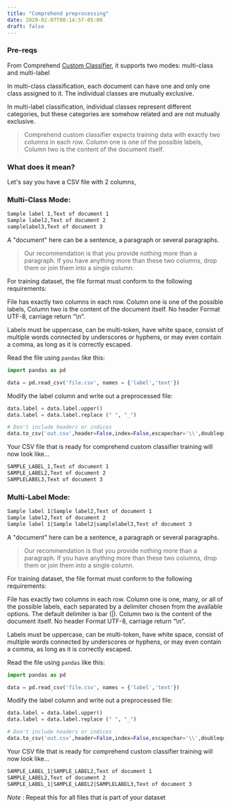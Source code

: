 ```yaml
---
title: "Comprehend preprocessing"
date: 2020-02-07T00:14:57-05:00
draft: false
---
```


### Pre-reqs
From Comprehend [Custom Classifier](https://docs.aws.amazon.com/comprehend/latest/dg/how-document-classification-training.html), it supports two modes: multi-class and multi-label

In multi-class classification, each document can have one and only one class assigned to it. The individual classes are mutually exclusive.

In multi-label classification, individual classes represent different categories, but these categories are somehow related and are not mutually exclusive.

>Comprehend custom classifier expects training data with exactly two columns in each row. Column one is one of the possible labels, Column two is the content of the document itself.

### What does it mean?

Let's say you have a CSV file with 2 columns,


### Multi-Class Mode:

```html
Sample label 1,Text of document 1
Sample label2,Text of document 2
samplelabel3,Text of document 3
```

A "document" here can be a sentence, a paragraph or several paragraphs.

> Our recommendation is that you provide nothing more than a paragraph. If you have anything more than these two columns, drop them or join them into a single column.

For training dataset, the file format must conform to the following requirements:

  File has exactly two columns in each row. Column one is one of the possible labels, Column two is the content of the document itself.
  No header
  Format UTF-8, carriage return “\n”.

Labels must be uppercase, can be multi-token, have white space, consist of multiple words connected by underscores or hyphens, or may even contain a comma, as long as it is correctly escaped.


Read the file using ```pandas``` like this:

```python
import pandas as pd

data = pd.read_csv('file.csv', names = {'label','text'})

```

Modify the label column and write out a preprocessed file:

```python
data.label = data.label.upper()
data.label = data.label.replace (" ", "_")

# Don't include headers or indices
data.to_csv('out.csv',header=False,index=False,escapechar='\\',doublequote=False,quotechar='"')

```

Your CSV file that is ready for comprehend custom classifier training will now look like...

```html
SAMPLE_LABEL_1,Text of document 1
SAMPLE_LABEL2,Text of document 2
SAMPLELABEL3,Text of document 3
```


### Multi-Label Mode:

```html
Sample label 1|Sample label2,Text of document 1
Sample label2,Text of document 2
Sample label 1|Sample label2|samplelabel3,Text of document 3
```

A "document" here can be a sentence, a paragraph or several paragraphs.

> Our recommendation is that you provide nothing more than a paragraph. If you have anything more than these two columns, drop them or join them into a single column.

For training dataset, the file format must conform to the following requirements:

  File has exactly two columns in each row. Column one is one, many, or all of the possible labels, each separated by a delimiter chosen from the available options. The default delimiter is bar (|). Column two is the content of the document itself.
  No header
  Format UTF-8, carriage return “\n”.

Labels must be uppercase, can be multi-token, have white space, consist of multiple words connected by underscores or hyphens, or may even contain a comma, as long as it is correctly escaped.


Read the file using ```pandas``` like this:

```python
import pandas as pd

data = pd.read_csv('file.csv', names = {'label','text'})

```

Modify the label column and write out a preprocessed file:

```python
data.label = data.label.upper()
data.label = data.label.replace (" ", "_")

# Don't include headers or indices
data.to_csv('out.csv',header=False,index=False,escapechar='\\',doublequote=False,quotechar='"')

```

Your CSV file that is ready for comprehend custom classifier training will now look like...

```html
SAMPLE_LABEL_1|SAMPLE_LABEL2,Text of document 1
SAMPLE_LABEL2,Text of document 2
SAMPLE_LABEL_1|SAMPLE_LABEL2|SAMPLELABEL3,Text of document 3
```

*Note* : Repeat this for all files that is part of your dataset
